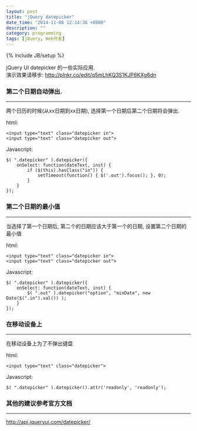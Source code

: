 ```yaml
---
layout: post
title: "jQuery datepicker"
date_time: "2014-11-08 12:14:36 +0800"
description: ""
category: programming
tags: [jQuery, Web开发]
---
```

{% include JB/setup %}

jQuery UI datepicker 的一些实际应用.  
演示效果请移步: <http://plnkr.co/edit/q5mLhKQ3S1KJP8KXg6dn>

### 第二个日期自动弹出.
----
两个日历的时候(从xx日期到xx日期), 选择第一个日期后第二个日期将会弹出.

html:

	<input type="text" class="datepicker in">
	<input type="text" class="datepicker out">

Javascript:

	$( ".datepicker" ).datepicker({
		onSelect: function(dateText, inst) {
			if ($(this).hasClass("in")) {
				setTimeout(function() { $('.out').focus(); }, 0);
			}
		}
	});


### 第二个日期的最小值
----
当选择了第一个日期后, 第二个的日期应该大于第一个的日期, 设置第二个日期的最小值

html:

	<input type="text" class="datepicker in">
	<input type="text" class="datepicker out">

Javascript:

	$( ".datepicker" ).datepicker({
		onSelect: function(dateText, inst) {
			$( ".out" ).datepicker("option", "minDate", new Date($(".in").val()) );
		}
	});


### 在移动设备上
----
在移动设备上为了不弹出键盘

html:

	<input type="text" class="datepicker">

Javascript:

	$( ".datepicker" ).datepicker().attr('readonly', 'readonly');


### 其他的建议参考官方文档
----

<http://api.jqueryui.com/datepicker/>